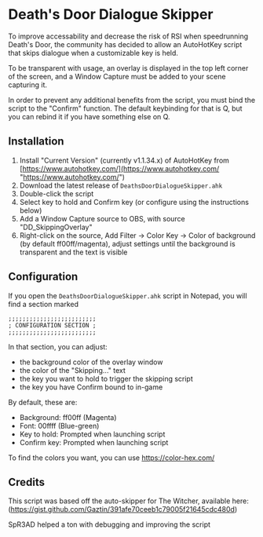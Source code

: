 # Death's Door Dialogue Skipper
To improve accessability and decrease the risk of RSI when speedrunning Death's Door, the community has decided to allow an AutoHotKey script that skips dialogue when a customizable key is held.

To be transparent with usage,  an overlay is displayed in the top left corner of the screen, and a Window Capture must be added to your scene capturing it.

In order to prevent any additional benefits from the script, you must bind the script to the "Confirm" function. The default keybinding for that is Q, but you can rebind it if you have something else on Q.

## Installation
1. Install "Current Version" (currently v1.1.34.x) of AutoHotKey from [https://www.autohotkey.com/](https://www.autohotkey.com/ "https://www.autohotkey.com/")
2. Download the latest release of `DeathsDoorDialogueSkipper.ahk`
3. Double-click the script
4. Select key to hold and Confirm key (or configure using the instructions below)
5. Add a Window Capture source to OBS, with source "DD_SkippingOverlay"
6. Right-click on the source, Add Filter -> Color Key -> Color of background (by default ff00ff/magenta), adjust settings until the background is transparent and the text is visible

## Configuration
If you open the `DeathsDoorDialogueSkipper.ahk` script in Notepad, you will find a section marked
```
;;;;;;;;;;;;;;;;;;;;;;;;;
; CONFIGURATION SECTION ;
;;;;;;;;;;;;;;;;;;;;;;;;;
```

In that section, you can adjust:
 - the background color of the overlay window
 - the color of the "Skipping..." text
 - the key you want to hold to trigger the skipping script
 - the key you have Confirm bound to in-game

By default, these are:
 - Background: ff00ff (Magenta)
 - Font: 00ffff (Blue-green)
 - Key to hold: Prompted when launching script
 - Confirm key: Prompted when launching script

To find the colors you want, you can use https://color-hex.com/

## Credits
This script was based off the auto-skipper for The Witcher, available here: (https://gist.github.com/Gaztin/391afe70ceeb1c79005f21645cdc480d)

SpR3AD helped a ton with debugging and improving the script